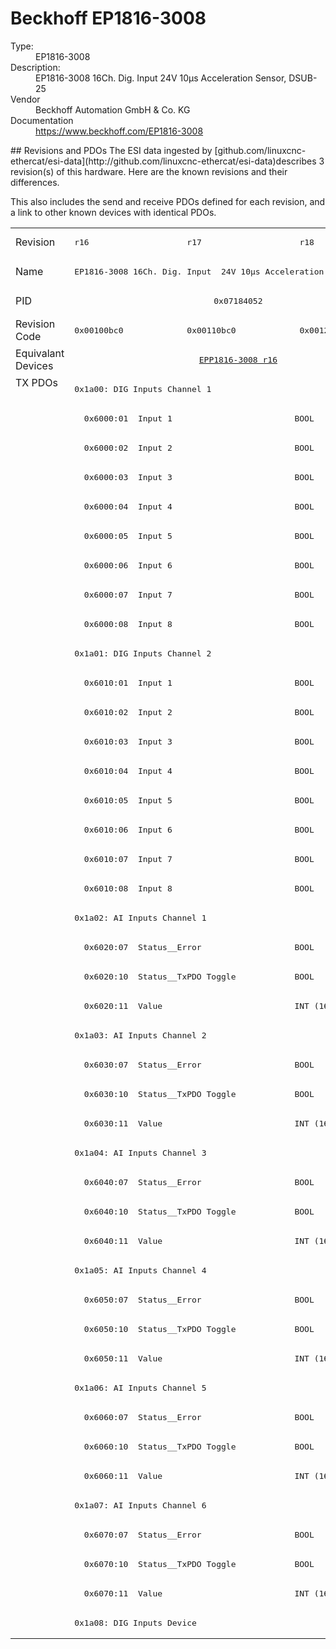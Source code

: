 #  Beckhoff EP1816-3008

<dl>
  <dt>Type:</dt><dd>EP1816-3008</dd>
  <dt>Description:</dt><dd>EP1816-3008 16Ch. Dig. Input  24V 10µs Acceleration Sensor, DSUB-25</dd>
  <dt>Vendor</dt><dd>Beckhoff Automation GmbH & Co. KG</dd>
  <dt>Documentation</dt><dd><a href="https://www.beckhoff.com/EP1816-3008">https://www.beckhoff.com/EP1816-3008</a></dd>
</dl>
## Revisions and PDOs
The ESI data ingested by [github.com/linuxcnc-ethercat/esi-data](http://github.com/linuxcnc-ethercat/esi-data)describes 3 revision(s) of this hardware.  Here are the known revisions and their differences.

This also includes the send and receive PDOs defined for each revision, and a link to other known devices with identical PDOs.

<table>
<tr >
<td class="first">Revision</td>
<td ><pre>r16</pre></td>
<td ><pre>r17</pre></td>
<td ><pre>r18</pre></td>
</tr>
<tr >
<td class="first">Name</td>
<td  colspan=3 align="center"><pre>EP1816-3008 16Ch. Dig. Input  24V 10µs Acceleration Sensor, DSUB-25</pre></td>
</tr>
<tr >
<td class="first">PID</td>
<td  colspan=3 align="center"><pre>0x07184052</pre></td>
</tr>
<tr >
<td class="first">Revision Code</td>
<td ><pre>0x00100bc0</pre></td>
<td ><pre>0x00110bc0</pre></td>
<td ><pre>0x00120bc0</pre></td>
</tr>
<tr >
<td class="first">Equivalant Devices</td>
<td  colspan=3 align="center"><pre><a href="EPP1816-3008">EPP1816-3008 r16</a></pre></td>
</tr>
<tr class="txpdo pdosection">
<td class="first" rowspan=43 valign=top>TX PDOs</td>
<td colspan=3 align="left"><pre>0x1a00: DIG Inputs Channel 1</pre></td>
<td></td>
</tr>
<tr class="txpdo">
<td  colspan=3 align="left"><pre>  0x6000:01  Input 1                         BOOL</pre></td>
</tr>
<tr class="txpdo">
<td  colspan=3 align="left"><pre>  0x6000:02  Input 2                         BOOL</pre></td>
</tr>
<tr class="txpdo">
<td  colspan=3 align="left"><pre>  0x6000:03  Input 3                         BOOL</pre></td>
</tr>
<tr class="txpdo">
<td  colspan=3 align="left"><pre>  0x6000:04  Input 4                         BOOL</pre></td>
</tr>
<tr class="txpdo">
<td  colspan=3 align="left"><pre>  0x6000:05  Input 5                         BOOL</pre></td>
</tr>
<tr class="txpdo">
<td  colspan=3 align="left"><pre>  0x6000:06  Input 6                         BOOL</pre></td>
</tr>
<tr class="txpdo">
<td  colspan=3 align="left"><pre>  0x6000:07  Input 7                         BOOL</pre></td>
</tr>
<tr class="txpdo">
<td  colspan=3 align="left"><pre>  0x6000:08  Input 8                         BOOL</pre></td>
</tr>
<tr class="txpdo pdosection">
<td  colspan=3 align="left"><pre>0x1a01: DIG Inputs Channel 2</pre></td>
</tr>
<tr class="txpdo">
<td  colspan=3 align="left"><pre>  0x6010:01  Input 1                         BOOL</pre></td>
</tr>
<tr class="txpdo">
<td  colspan=3 align="left"><pre>  0x6010:02  Input 2                         BOOL</pre></td>
</tr>
<tr class="txpdo">
<td  colspan=3 align="left"><pre>  0x6010:03  Input 3                         BOOL</pre></td>
</tr>
<tr class="txpdo">
<td  colspan=3 align="left"><pre>  0x6010:04  Input 4                         BOOL</pre></td>
</tr>
<tr class="txpdo">
<td  colspan=3 align="left"><pre>  0x6010:05  Input 5                         BOOL</pre></td>
</tr>
<tr class="txpdo">
<td  colspan=3 align="left"><pre>  0x6010:06  Input 6                         BOOL</pre></td>
</tr>
<tr class="txpdo">
<td  colspan=3 align="left"><pre>  0x6010:07  Input 7                         BOOL</pre></td>
</tr>
<tr class="txpdo">
<td  colspan=3 align="left"><pre>  0x6010:08  Input 8                         BOOL</pre></td>
</tr>
<tr class="txpdo pdosection">
<td  colspan=3 align="left"><pre>0x1a02: AI Inputs Channel 1</pre></td>
</tr>
<tr class="txpdo">
<td  colspan=3 align="left"><pre>  0x6020:07  Status__Error                   BOOL</pre></td>
</tr>
<tr class="txpdo">
<td  colspan=3 align="left"><pre>  0x6020:10  Status__TxPDO Toggle            BOOL</pre></td>
</tr>
<tr class="txpdo">
<td  colspan=3 align="left"><pre>  0x6020:11  Value                           INT (16 bits)</pre></td>
</tr>
<tr class="txpdo pdosection">
<td  colspan=3 align="left"><pre>0x1a03: AI Inputs Channel 2</pre></td>
</tr>
<tr class="txpdo">
<td  colspan=3 align="left"><pre>  0x6030:07  Status__Error                   BOOL</pre></td>
</tr>
<tr class="txpdo">
<td  colspan=3 align="left"><pre>  0x6030:10  Status__TxPDO Toggle            BOOL</pre></td>
</tr>
<tr class="txpdo">
<td  colspan=3 align="left"><pre>  0x6030:11  Value                           INT (16 bits)</pre></td>
</tr>
<tr class="txpdo pdosection">
<td  colspan=3 align="left"><pre>0x1a04: AI Inputs Channel 3</pre></td>
</tr>
<tr class="txpdo">
<td  colspan=3 align="left"><pre>  0x6040:07  Status__Error                   BOOL</pre></td>
</tr>
<tr class="txpdo">
<td  colspan=3 align="left"><pre>  0x6040:10  Status__TxPDO Toggle            BOOL</pre></td>
</tr>
<tr class="txpdo">
<td  colspan=3 align="left"><pre>  0x6040:11  Value                           INT (16 bits)</pre></td>
</tr>
<tr class="txpdo pdosection">
<td  colspan=3 align="left"><pre>0x1a05: AI Inputs Channel 4</pre></td>
</tr>
<tr class="txpdo">
<td  colspan=3 align="left"><pre>  0x6050:07  Status__Error                   BOOL</pre></td>
</tr>
<tr class="txpdo">
<td  colspan=3 align="left"><pre>  0x6050:10  Status__TxPDO Toggle            BOOL</pre></td>
</tr>
<tr class="txpdo">
<td  colspan=3 align="left"><pre>  0x6050:11  Value                           INT (16 bits)</pre></td>
</tr>
<tr class="txpdo pdosection">
<td  colspan=3 align="left"><pre>0x1a06: AI Inputs Channel 5</pre></td>
</tr>
<tr class="txpdo">
<td  colspan=3 align="left"><pre>  0x6060:07  Status__Error                   BOOL</pre></td>
</tr>
<tr class="txpdo">
<td  colspan=3 align="left"><pre>  0x6060:10  Status__TxPDO Toggle            BOOL</pre></td>
</tr>
<tr class="txpdo">
<td  colspan=3 align="left"><pre>  0x6060:11  Value                           INT (16 bits)</pre></td>
</tr>
<tr class="txpdo pdosection">
<td  colspan=3 align="left"><pre>0x1a07: AI Inputs Channel 6</pre></td>
</tr>
<tr class="txpdo">
<td  colspan=3 align="left"><pre>  0x6070:07  Status__Error                   BOOL</pre></td>
</tr>
<tr class="txpdo">
<td  colspan=3 align="left"><pre>  0x6070:10  Status__TxPDO Toggle            BOOL</pre></td>
</tr>
<tr class="txpdo">
<td  colspan=3 align="left"><pre>  0x6070:11  Value                           INT (16 bits)</pre></td>
</tr>
<tr class="txpdo pdosection">
<td  colspan=3 align="left"><pre>0x1a08: DIG Inputs Device</pre></td>
</tr>
</table>
